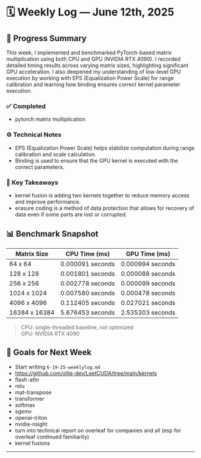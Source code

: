 # 🗓️ Weekly Log — June 12th, 2025

## 🚧 Progress Summary

This week, I implemented and benchmarked PyTorch-based matrix multiplication using both CPU and GPU (NVIDIA RTX 4090). I recorded detailed timing results across varying matrix sizes, highlighting significant GPU acceleration. I also deepened my understanding of low-level GPU execution by working with EPS (Equalization Power Scale) for range calibration and learning how binding ensures correct kernel parameter execution.

### ✅ Completed

- pytorch matrix multiplication

### ⚙️ Technical Notes

- EPS (Equalization Power Scale) helps stabilize computation during range calibration and scale calculation.
- Binding is used to ensure that the GPU kernel is executed with the correct parameters.

### 🧠 Key Takeaways

- kernel fusion is adding two kernels together to reduce memory access and improve performance.
- erasure coding is a method of data protection that allows for recovery of data even if some parts are lost or corrupted.

## 📊 Benchmark Snapshot

| Matrix Size | CPU Time (ms)    | GPU Time (ms)    |
|-------------|------------------|------------------|
|   64 x 64   | 0.000091 seconds | 0.000994 seconds |
| 128 x 128   | 0.001801 seconds | 0.000088 seconds |
| 256 x 256   | 0.002778 seconds | 0.000099 seconds |
| 1024 x 1024 | 0.007580 seconds | 0.000478 seconds |
| 4096 x 4096 | 0.112405 seconds | 0.027021 seconds |
|16384 x 16384| 5.676453 seconds | 2.535303 seconds |

> CPU: single-threaded baseline, not optimized  
> GPU: NVIDIA RTX 4090

## 🔭 Goals for Next Week

- Start writing `6-19-25-weeklylog.md`
- <https://github.com/xlite-dev/LeetCUDA/tree/main/kernels>
- flash-attn
- relu
- mat-transpose
- transformer
- softmax
- sgemv
- openai-triton
- nvidia-nsight
- turn into technical report on overleaf for companies and all (esp for overleaf continued familiarity)
- kernel fusions

---
